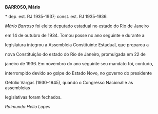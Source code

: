 **BARROSO, Mário**



\* dep. est. RJ 1935-1937; const. est. RJ 1935-1936.



*Mário Barroso* foi eleito deputado estadual no estado do Rio de Janeiro

em 14 de outubro de 1934. Tomou posse no ano seguinte e durante a

legislatura integrou a Assembleia Constituinte Estadual, que preparou a

nova Constituição do estado do Rio de Janeiro, promulgada em 22 de

janeiro de 1936. Em novembro do ano seguinte seu mandato foi, contudo,

interrompido devido ao golpe do Estado Novo, no governo do presidente

Getúlio Vargas (1930-1945), quando o Congresso Nacional e as assembleias

legislativas foram fechados.



*Raimundo Helio Lopes*



